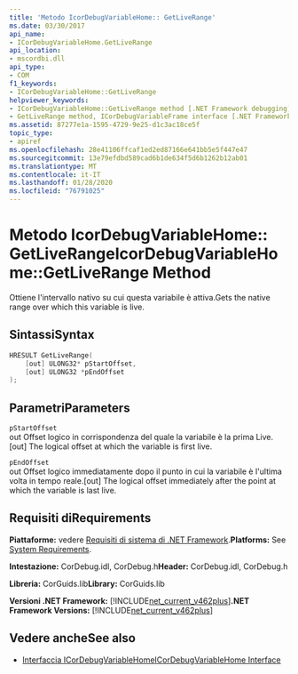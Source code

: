 ```yaml
---
title: 'Metodo IcorDebugVariableHome:: GetLiveRange'
ms.date: 03/30/2017
api_name:
- ICorDebugVariableHome.GetLiveRange
api_location:
- mscordbi.dll
api_type:
- COM
f1_keywords:
- ICorDebugVariableHome::GetLiveRange
helpviewer_keywords:
- ICorDebugVariableHome::GetLiveRange method [.NET Framework debugging]
- GetLiveRange method, ICorDebugVariableFrame interface [.NET Framework debugging]
ms.assetid: 87277e1a-1595-4729-9e25-d1c3ac18ce5f
topic_type:
- apiref
ms.openlocfilehash: 28e41106ffcaf1ed2ed87166e641bb5e5f447e47
ms.sourcegitcommit: 13e79efdbd589cad6b1de634f5d6b1262b12ab01
ms.translationtype: MT
ms.contentlocale: it-IT
ms.lasthandoff: 01/28/2020
ms.locfileid: "76791025"
---
```

# <a name="icordebugvariablehomegetliverange-method"></a><span data-ttu-id="80cfb-102">Metodo IcorDebugVariableHome:: GetLiveRange</span><span class="sxs-lookup"><span data-stu-id="80cfb-102">IcorDebugVariableHome::GetLiveRange Method</span></span>
<span data-ttu-id="80cfb-103">Ottiene l'intervallo nativo su cui questa variabile è attiva.</span><span class="sxs-lookup"><span data-stu-id="80cfb-103">Gets the native range over which this variable is live.</span></span>  
  
## <a name="syntax"></a><span data-ttu-id="80cfb-104">Sintassi</span><span class="sxs-lookup"><span data-stu-id="80cfb-104">Syntax</span></span>  
  
```cpp  
HRESULT GetLiveRange(  
    [out] ULONG32* pStartOffset,  
    [out] ULONG32 *pEndOffset  
);  
```  
  
## <a name="parameters"></a><span data-ttu-id="80cfb-105">Parametri</span><span class="sxs-lookup"><span data-stu-id="80cfb-105">Parameters</span></span>  
 `pStartOffset`  
 <span data-ttu-id="80cfb-106">out Offset logico in corrispondenza del quale la variabile è la prima Live.</span><span class="sxs-lookup"><span data-stu-id="80cfb-106">[out] The logical offset at which the variable is first live.</span></span>  
  
 `pEndOffset`  
 <span data-ttu-id="80cfb-107">out Offset logico immediatamente dopo il punto in cui la variabile è l'ultima volta in tempo reale.</span><span class="sxs-lookup"><span data-stu-id="80cfb-107">[out] The logical offset immediately after the point at which the variable is last live.</span></span>  
  
## <a name="requirements"></a><span data-ttu-id="80cfb-108">Requisiti di</span><span class="sxs-lookup"><span data-stu-id="80cfb-108">Requirements</span></span>  
 <span data-ttu-id="80cfb-109">**Piattaforme:** vedere [Requisiti di sistema di .NET Framework](../../../../docs/framework/get-started/system-requirements.md).</span><span class="sxs-lookup"><span data-stu-id="80cfb-109">**Platforms:** See [System Requirements](../../../../docs/framework/get-started/system-requirements.md).</span></span>  
  
 <span data-ttu-id="80cfb-110">**Intestazione:** CorDebug.idl, CorDebug.h</span><span class="sxs-lookup"><span data-stu-id="80cfb-110">**Header:** CorDebug.idl, CorDebug.h</span></span>  
  
 <span data-ttu-id="80cfb-111">**Libreria:** CorGuids.lib</span><span class="sxs-lookup"><span data-stu-id="80cfb-111">**Library:** CorGuids.lib</span></span>  
  
 <span data-ttu-id="80cfb-112">**Versioni .NET Framework:** [!INCLUDE[net_current_v462plus](../../../../includes/net-current-v462plus-md.md)]</span><span class="sxs-lookup"><span data-stu-id="80cfb-112">**.NET Framework Versions:** [!INCLUDE[net_current_v462plus](../../../../includes/net-current-v462plus-md.md)]</span></span>  
  
## <a name="see-also"></a><span data-ttu-id="80cfb-113">Vedere anche</span><span class="sxs-lookup"><span data-stu-id="80cfb-113">See also</span></span>

- [<span data-ttu-id="80cfb-114">Interfaccia ICorDebugVariableHome</span><span class="sxs-lookup"><span data-stu-id="80cfb-114">ICorDebugVariableHome Interface</span></span>](icordebugvariablehome-interface.md)
